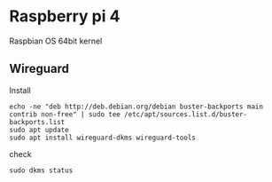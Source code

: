 # Raspberry pi 4
Raspbian OS 64bit
kernel 

## Wireguard

Install

```
echo -ne "deb http://deb.debian.org/debian buster-backports main contrib non-free" | sudo tee /etc/apt/sources.list.d/buster-backports.list
sudo apt update
sudo apt install wireguard-dkms wireguard-tools

```

check

```
sudo dkms status
```
<!--stackedit_data:
eyJoaXN0b3J5IjpbLTIxMjc1MzUzOTEsMzA3MjU1NjI3LDMzOD
gxMzk0NF19
-->